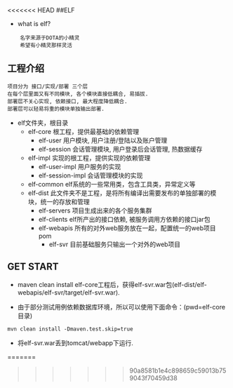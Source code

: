 <<<<<<< HEAD
##ELF
* what is elf?

```
	名字来源于DOTA的小精灵
	希望有小精灵那样灵活
```
## 工程介绍
```
项目分为 接口/实现/部署 三个层
在每个层里面又有不同模块, 各个模块直接低耦合, 易插拔.
部署层不关心实现, 依赖接口, 最大程度降低耦合.
部署层可以轻易将重的模块单独输出部署.
```

- elf文件夹，根目录
    + elf-core 根工程，提供最基础的依赖管理
        * elf-user 用户模块, 用户注册/登陆以及账户管理
        * elf-session 会话管理模块, 用户登录后会话管理, 热数据缓存
    + elf-impl 实现的根工程，提供实现的依赖管理
        * elf-user-impl 用户服务的实现
		* elf-session-impl 会话管理模块的实现
	+ elf-common elf系统的一些常用类，包含工具类，异常定义等
    + elf-dist 此文件夹不是工程，是将所有编译出需要发布的单独部署的模块，统一的存放和管理
        * elf-servers 项目生成出来的各个服务集群
        * elf-clients elf所产出的接口依赖, 被服务调用方依赖的接口jar包
        * elf-webapis 所有的对外web服务放在一起，配置统一的web项目pom
            * elf-svr 目前基础服务只输出一个对外的web项目
            
## GET START
* maven clean install elf-core工程后，获得elf-svr.war包(elf-dist/elf-webapis/elf-svr/target/elf-svr.war).

* 由于部分测试用例依赖数据库环境，所以可以使用下面命令：(pwd=elf-core目录)

```
mvn clean install -Dmaven.test.skip=true
```
* 将elf-svr.war丢到tomcat/webapp下运行.
            
=======
>>>>>>> 90a8581b1e4c898659c59013b759043f70459d38
